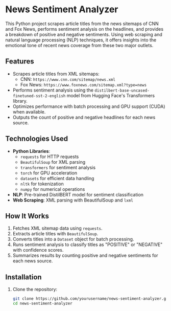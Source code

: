 # News Sentiment Analyzer

This Python project scrapes article titles from the news sitemaps of CNN and Fox News, performs sentiment analysis on the headlines, and provides a breakdown of positive and negative sentiments. Using web scraping and natural language processing (NLP) techniques, it offers insights into the emotional tone of recent news coverage from these two major outlets.

## Features

- Scrapes article titles from XML sitemaps:
  - CNN: `https://www.cnn.com/sitemap/news.xml`
  - Fox News: `https://www.foxnews.com/sitemap.xml?type=news`
- Performs sentiment analysis using the `distilbert-base-uncased-finetuned-sst-2-english` model from Hugging Face's Transformers library.
- Optimizes performance with batch processing and GPU support (CUDA) when available.
- Outputs the count of positive and negative headlines for each news source.

## Technologies Used

- **Python Libraries**:
  - `requests` for HTTP requests
  - `BeautifulSoup` for XML parsing
  - `transformers` for sentiment analysis
  - `torch` for GPU acceleration
  - `datasets` for efficient data handling
  - `nltk` for tokenization
  - `numpy` for numerical operations
- **NLP**: Pre-trained DistilBERT model for sentiment classification
- **Web Scraping**: XML parsing with BeautifulSoup and `lxml`

## How It Works

1. Fetches XML sitemap data using `requests`.
2. Extracts article titles with `BeautifulSoup`.
3. Converts titles into a `Dataset` object for batch processing.
4. Runs sentiment analysis to classify titles as "POSITIVE" or "NEGATIVE" with confidence scores.
5. Summarizes results by counting positive and negative sentiments for each news source.

## Installation

1. Clone the repository:
   ```bash
   git clone https://github.com/yourusername/news-sentiment-analyzer.git
   cd news-sentiment-analyzer
